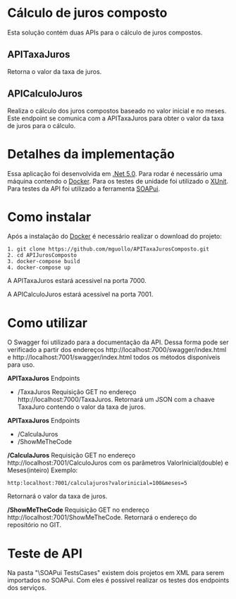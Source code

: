 # Cálculo de juros composto

Esta solução contém duas APIs para o cálculo de juros compostos. 
<h2>APITaxaJuros</h2>
  Retorna o valor da taxa de juros.
<h2>APICalculoJuros</h2>
  Realiza o cálculo dos juros compostos baseado no valor inicial e no meses. Este endpoint se comunica com a APITaxaJuros para obter o valor da taxa de juros para o cálculo.

# Detalhes da implementação

Essa aplicação foi desenvolvida em [.Net 5.0](https://dotnet.microsoft.com/download/dotnet/5.0). Para rodar é necessário uma máquina contendo o [Docker](https://www.docker.com). 
Para os testes de unidade foi utilizado o [XUnit](https://github.com/xunit/xunit). Para testes da API foi utilizado a ferramenta [SOAPui](https://www.soapui.org/). 

# Como instalar

Após a instalação do [Docker](https://www.docker.com/products/docker-desktop) é necessário realizar o download do projeto:

```
1. git clone https://github.com/mguollo/APITaxaJurosComposto.git
2. cd APIJurosComposto
3. docker-compose build
4. docker-compose up
```

A APITaxaJuros estará acessivel na porta 7000. 

A APICalculoJuros estará acessivel na porta 7001.

# Como utilizar

O Swagger foi utilizado para a documentação da API. Dessa forma pode ser verificado a partir dos endereços http://localhost:7000/swagger/index.html e http://localhost:7001/swagger/index.html todos os métodos disponíveis para uso.

**APITaxaJuros**
Endpoints
  - /TaxaJuros
Requisição GET no endereço http://localhost:7000/TaxaJuros.
Retornará um JSON com a chaave TaxaJuro contendo o valor da taxa de juros.

**APITaxaJuros**
Endpoints
  - /CalculaJuros
  - /ShowMeTheCode

**/CalculaJuros**
Requisição GET no endereço http://localhost:7001/CalculoJuros com os parâmetros ValorInicial(double) e Meses(inteiro)
Exemplo:
```
http:localhost:7001/calculajuros?valorinicial=100&meses=5
```
Retornará o valor da taxa de juros.

**/ShowMeTheCode**
Requisição GET no endereço http://localhost:7001/ShowMeTheCode.
Retornará o endereço do repositório no GIT.

# Teste de API

Na pasta "\SOAPui TestsCases" existem dois projetos em XML para serem importados no SOAPui. Com eles é possivel realizar os testes dos endpoints dos serviços.
